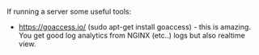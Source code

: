 If running a server some useful tools:

* https://goaccess.io/ (sudo apt-get install goaccess) - this is amazing. You get good log analytics from NGINX (etc..) logs but also realtime view.
